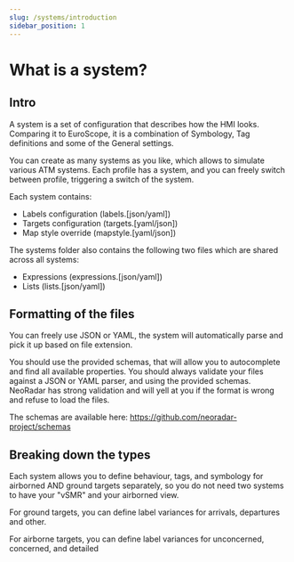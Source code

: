 ```yaml
---
slug: /systems/introduction
sidebar_position: 1
---
```


# What is a system?

## Intro

A system is a set of configuration that describes how the HMI looks. Comparing it to EuroScope, it is a combination of Symbology, Tag definitions and some of the General settings.

You can create as many systems as you like, which allows to simulate various ATM systems. Each profile has a system, and you can freely switch between profile, triggering a switch of the system.

Each system contains:

- Labels configuration (labels.[json/yaml])
- Targets configuration (targets.[yaml/json])
- Map style override (mapstyle.[yaml/json])

The systems folder also contains the following two files which are shared across all systems:

- Expressions (expressions.[json/yaml])
- Lists (lists.[json/yaml])

## Formatting of the files

You can freely use JSON or YAML, the system will automatically parse and pick it up based on file extension.

You should use the provided schemas, that will allow you to autocomplete and find all available properties. You should always validate your files against a JSON or YAML parser, and using the provided schemas. NeoRadar has strong validation and will yell at you if the format is wrong and refuse to load the files.

The schemas are available here: https://github.com/neoradar-project/schemas

## Breaking down the types

Each system allows you to define behaviour, tags, and symbology for airborned AND ground targets separately, so you do not need two systems to have your "vSMR" and your airborned view.

For ground targets, you can define label variances for arrivals, departures and other.

For airborne targets, you can define label variances for unconcerned, concerned, and detailed
